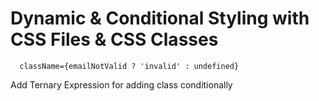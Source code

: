 # Dynamic & Conditional Styling with CSS Files & CSS Classes

```JSX
  className={emailNotValid ? 'invalid' : undefined}
```

Add Ternary Expression for adding class conditionally
